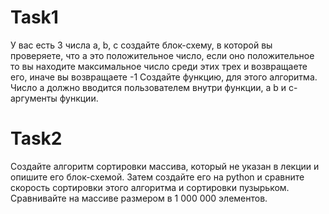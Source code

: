 # Task1
У вас есть 3 числа a, b, c создайте блок-схему, в которой вы проверяете, что a это положительное число, если оно положительное то вы находите максимальное число среди этих трех и возвращаете его, иначе вы возвращаете -1
Создайте функцию, для этого алгоритма. Число a должно вводится пользователем внутри функции, а b и c- аргументы функции. 

# Task2
Создайте алгоритм сортировки массива, который не указан в лекции и опишите его блок-схемой. 
Затем создайте его на python и сравните скорость сортировки этого алгоритма и сортировки пузырьком.
Сравнивайте на массиве размером в 1 000 000 элементов. 
